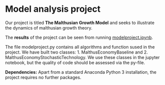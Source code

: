 # Model analysis project

Our project is titled **The Malthusian Growth Model** and seeks to illustrate the dynamics of malthusian growth theory.

The **results** of the project can be seen from running [modelproject.ipynb](modelproject.ipynb).

The file modelproject.py contains all algorithms and function sused in the project. 
We have built two classes: 1. MalthusEconomyBaseline and 2. MalthusEconomyStochasticTechnology.
We use these classes in the jupyter notebook, but the quality of code should be assessed via the py-file.

**Dependencies:** Apart from a standard Anaconda Python 3 installation, the project requires no further packages.
